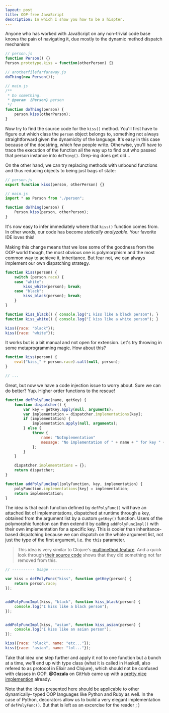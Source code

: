 ```yaml
---
layout: post
title: OOP-free JavaScript
description: In which I show you how to be a hispter.
---
```


Anyone who has worked with JavaScript on any non-trivial code base knows the
pain of navigating it, due mostly to the dynamic method dispatch mechanism:

```js
// person.js
function Person() {}
Person.prototype.kiss = function(otherPerson) {}
```

```js
// anotherfilefarfaraway.js
doThing(new Person());
```

```js
// main.js
/**
 * Do something.
 * @param  {Person} person
 */
function doThing(person) {
    person.kiss(otherPerson);
}
```

Now try to find the source code for the `kiss()` method. You'll first have to
figure out which class the `person` object belongs to, something not always
straightforward given the dynamicity of the language. It's easy in this case
because of the docstring, which few people write. Otherwise, you'll have to
trace the execution of the function all the way up to find out who passed that
person instance into `doThing()`. Grep-ing does get old...

On the other hand, we can try replacing methods with unbound functions and thus
reducing objects to being just bags of state:

```js
// person.js
export function kiss(person, otherPerson) {}
```

```js
// main.js
import * as Person from "./person";

function doThing(person) {
	Person.kiss(person, otherPerson);
}
```

It's now easy to infer immediately where that `kiss()` function comes from. In
other words, our code has become *statically analyzable*. Your favorite IDE
loves this!

Making this change means that we lose some of the goodness from the OOP world
though, the most obvious one is polymorphism and the most common way to achieve
it, inheritance. But fear not, we can always implement our own dispatching
strategy.

```js
function kiss(person) {
	switch (person.race) {
	case "white":
		kiss_white(person); break;
	case "black":
		kiss_black(person); break;
	}
}

function kiss_black() { console.log("I kiss like a black person"); }
function kiss_white() { console.log("I kiss like a white person"); }

kiss({race: "black"});
kiss({race: "white"});
```

It works but is a bit manual and not open for extension. Let's try throwing in
some metaprogramming magic. How about this?

```js
function kiss(person) {
	eval("kiss_" + person.race).call(null, person);
}

// ...
```

Great, but now we have a code injection issue to worry about. Sure we can do
better? Yup. Higher order functions to the rescue!

```js
function defPolyFunc(name, getKey) {
	function dispatcher() {
		var key = getKey.apply(null, arguments);
		var implementation = dispatcher.implementations[key];
		if (implementation) {
			implementation.apply(null, arguments);
		} else {
			throw {
				name: "NoImplementation"
				message: "No implementation of " + name + " for key " + key,
			};
		}
	}

	dispatcher.implementations = {};
	return dispatcher;
}

function addPolyFuncImpl(polyFunction, key, implementation) {
	polyFunction.implementations[key] = implementation;
	return implementation;
}
```

The idea is that each function defined by `defPolyFunc()` will have an attached
list of implementations, dispatched at runtime through a key, obtained from the
argument list by a custom `getKey()` function. Users of the polymorphic function
can then extend it by calling `addPolyFuncImpl()` with their own implementation
for a specific key. This is cooler than inheritance-based dispatching because we
can dispatch on the whole argument list, not just the type of the first
argument, i.e. the `this` parameter.


> This idea is very similar to Clojure's [multimethod feature](http://clojure.org/about/runtime_polymorphism).
> And a quick look through [their source code](https://github.com/clojure/clojure/blob/bdc752a7fefff5e63e0847836ae5e6d95f971c37/src/clj/clojure/core.clj#L1612)
> shows that they did something not far removed from this.


```js
// ---------- Usage ----------

var kiss = defPolyFunc("kiss", function getKey(person) {
	return person.race;
});


addPolyFuncImpl(kiss, "black", function kiss_black(person) {
	console.log("I kiss like a black person");
});


addPolyFuncImpl(kiss, "asian", function kiss_asian(person) {
	console.log("I kiss like an asian person");
});

kiss({race: "black", name: "etc..."});
kiss({race: "asian", name: "lol..."});
```

Take that idea one step further and apply it not to one function but a bunch at
a time, we'll end up with type class (what it is called in Haskell, also refered
to as protocol in Elixir and Clojure), which should not be confused with classes
in OOP. **@Gozala** on GitHub came up with a [pretty nice implemention](https://github.com/Gozala/protocol)
already.

Note that the ideas presented here should be applicable to other dynamically-
typed OOP languages like Python and Ruby as well. In the case of Python,
decorators allow us to build a very elegant implementation of `defPolyFunc()`.
But that is left as an excercise for the reader ; )
